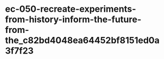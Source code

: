# ec-050-recreate-experiments-from-history-inform-the-future-from-the_c82bd4048ea64452bf8151ed0a3f7f23